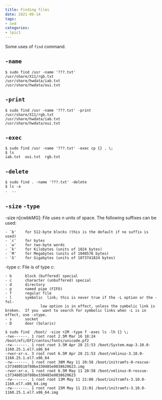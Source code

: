 ```yaml
---
title: Finding files
date: 2021-06-14
tags:
- sed
categories:
- lpic1
---
```


Some uses of `find` command.

## `-name`

```
$ sudo find /usr -name '???.txt' 
/usr/share/X11/rgb.txt
/usr/share/hwdata/iab.txt
/usr/share/hwdata/oui.txt
```

## `-print`

```
$ sudo find /usr -name '???.txt' -print
/usr/share/X11/rgb.txt
/usr/share/hwdata/iab.txt
/usr/share/hwdata/oui.txt
```

## `-exec`

```
$ sudo find /usr -name '???.txt' -exec cp {} . \;
$ ls
iab.txt  oui.txt  rgb.txt
```

## `-delete`

```.
$ sudo find . -name '???.txt' -delete
$ ls -a
.  ..
```

## `-size` `-type`

-size n[cwbkMG]: File uses n units of space.  The following suffixes can be used:

    - `b'    for 512-byte blocks (this is the default if no suffix is used)
    - `c'    for bytes
    - `w'    for two-byte words
    - `k'    for Kilobytes (units of 1024 bytes)
    - `M'    for Megabytes (units of 1048576 bytes)
    - `G'    for Gigabytes (units of 1073741824 bytes)

-type c: File is of type c:

    - b      block (buffered) special
    - c      character (unbuffered) special
    - d      directory
    - p      named pipe (FIFO)
    - f      regular file
    - l      symbolic  link; this is never true if the -L option or the -fol‐
                    low option is in effect, unless the symbolic link is broken.  If you  want to search for symbolic links when -L is in effect, use -xtype.
    - s      socket
    - D      door (Solaris)


```
$ sudo find  /boot/ -size +2M -type f -exec ls -lh {} \;
-rwx------. 1 root root 2.5M Mar 16 18:24 /boot/efi/EFI/centos/fonts/unicode.pf2
-rw-------. 1 root root 3.5M Apr 28 21:53 /boot/System.map-3.10.0-1160.25.1.el7.x86_64
-rwxr-xr-x. 3 root root 6.5M Apr 28 21:53 /boot/vmlinuz-3.10.0-1160.25.1.el7.x86_64
-rw-------. 1 root root 38M May 11 20:58 /boot/initramfs-0-rescue-c373480516f80be330485e0038620623.img
-rwxr-xr-x. 1 root root 6.5M May 11 20:58 /boot/vmlinuz-0-rescue-c373480516f80be330485e0038620623
-rw-------. 1 root root 13M May 11 21:00 /boot/initramfs-3.10.0-1160.el7.x86_64.img
-rw-------. 1 root root 15M May 11 21:01 /boot/initramfs-3.10.0-1160.25.1.el7.x86_64.img
```